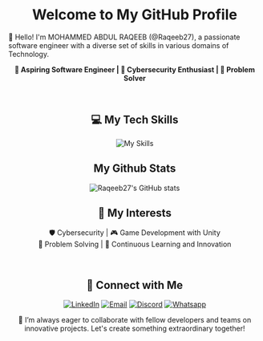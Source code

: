 <div align="center">

# Welcome to My GitHub Profile

</div>

👋 Hello! I'm MOHAMMED ABDUL RAQEEB (@Raqeeb27), a passionate software engineer with a diverse set of skills in various domains of Technology.  

<div align="center">

**🚀 Aspiring Software Engineer | 🔐 Cybersecurity Enthusiast | 🧠 Problem Solver**  

<br>

## ‍💻 My Tech Skills

![My Skills](https://skillicons.dev/icons?i=windows,linux,vscode,vim,py,bash,c,cpp,cs,markdown,unity,html,git,mysql,django,firebase,linkedin,discord,&perline=6)

## My Github Stats

![Raqeeb27's GitHub stats](https://github-readme-stats.vercel.app/api?username=Raqeeb27&show_icons=true&theme=radical&show=reviews,prs_merged)

## 🌱 My Interests

🛡️ Cybersecurity | 🎮 Game Development with Unity  
🧩 Problem Solving | 📖 Continuous Learning and Innovation

<br>

## 🔗 Connect with Me

  [![LinkedIn](https://img.shields.io/badge/LinkedIn-mohammed--abdul--raqeeb-blue)](https://www.linkedin.com/in/mohammed-abdul-raqeeb)
  [![Email](https://img.shields.io/badge/Email-raqeeb2709%40gmail.com-red)](mailto:raqeeb2709@gmail.com)
  [![Discord](https://img.shields.io/badge/Discord-Raqeeb35-5865F2)](https://discord.com/users/Raqeeb35#4863)
  [![Whatsapp](https://img.shields.io/badge/Whatsapp-Raqeeb-geen)](https://api.whatsapp.com/send/?phone=9848524210&text=Hi+Raqeeb27!+I+just+visited+your+Github+profile+and+I%27m+interested+in+connecting+with+you+to+discuss+awesome+code+stuff...%EF%BF%BD%EF%BF%BD&type=phone_number&app_absent=0)

  🤝 I’m always eager to collaborate with fellow developers and teams on innovative projects. Let's create something extraordinary together!
  
</div>

<!-- **Raqeeb27/Raqeeb27** is a ✨ _special_ ✨ repository because its `README.md` (this file) appears on your GitHub profile.

Here are some ideas to get you started:

- 🔭 I’m currently working on ...
- 🌱 I’m currently learning ...
- 👯 I’m looking to collaborate on ...
- 🤔 I’m looking for help with ...
- 💬 Ask me about ...
- 📫 How to reach me: ...
- 😄 Pronouns: ...
- ⚡ Fun fact: ...
-->
